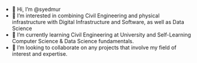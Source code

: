 - 👋 Hi, I’m @syedmur
- 👀 I’m interested in combining Civil Engineering and physical infrastructure with Digital Infrastructure and Software, as well as Data Science
- 🌱 I’m currently learning Civil Engineering at University and Self-Learning Computer Science & Data Science fundamentals.
- 💞️ I’m looking to collaborate on any projects that involve my field of interest and expertise.
<!---
syedmur/syedmur is a ✨ special ✨ repository because its `README.md` (this file) appears on your GitHub profile.
You can click the Preview link to take a look at your changes.
--->
